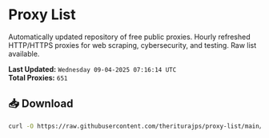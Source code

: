 # Proxy List

Automatically updated repository of free public proxies. Hourly refreshed HTTP/HTTPS proxies for web scraping, cybersecurity, and testing. Raw list available.

**Last Updated:** `Wednesday 09-04-2025 07:16:14 UTC`  
**Total Proxies:** `651`

## 📥 Download
```bash
curl -O https://raw.githubusercontent.com/theriturajps/proxy-list/main/proxies.txt
